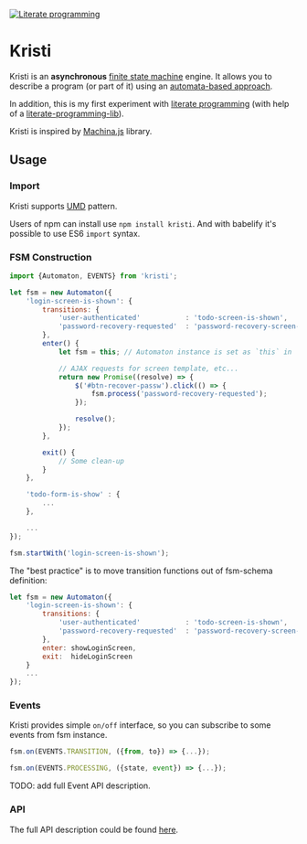[![Literate programming][literate-image]][literate-url]

# Kristi

Kristi is an **asynchronous** [finite state machine][fsm-url] engine. It allows you to describe a program (or part of it) using an [automata-based approach][automata-url].

In addition, this is my first experiment with [literate programming](https://en.wikipedia.org/wiki/Literate_programming) (with help of a [literate-programming-lib](https://github.com/jostylr/literate-programming-lib)).

Kristi is inspired by [Machina.js](https://github.com/ifandelse/machina.js) library.

## Usage

### Import

Kristi supports [UMD](https://github.com/umdjs/umd) pattern.

Users of npm can install use `npm install kristi`. And with babelify it's possible to use ES6 `import` syntax.

### FSM Construction

```javascript
import {Automaton, EVENTS} from 'kristi';

let fsm = new Automaton({
	'login-screen-is-shown': {
		transitions: {
			'user-authenticated'           : 'todo-screen-is-shown',
			'password-recovery-requested'  : 'password-recovery-screen-is-show',
		},
		enter() {
			let fsm = this; // Automaton instance is set as `this` in `enter` and `exit`;

			// AJAX requests for screen template, etc...
			return new Promise((resolve) => {
				$('#btn-recover-passw').click(() => {
					fsm.process('password-recovery-requested');
				});

				resolve();
			});
		},

		exit() {
			// Some clean-up
		}
	},

	'todo-form-is-show' : {
		...
	},

	...
});

fsm.startWith('login-screen-is-shown');
```

The "best practice" is to move transition functions out of fsm-schema definition:

```javascript
let fsm = new Automaton({
	'login-screen-is-shown': {
		transitions: {
			'user-authenticated'           : 'todo-screen-is-shown',
			'password-recovery-requested'  : 'password-recovery-screen-is-show',
		},
		enter: showLoginScreen,
		exit:  hideLoginScreen
	}
	...
});
```

### Events

Kristi provides simple `on/off` interface, so you can subscribe to some events from fsm instance.

```javascript
fsm.on(EVENTS.TRANSITION, ({from, to}) => {...});

fsm.on(EVENTS.PROCESSING, ({state, event}) => {...});
```

TODO: add full Event API description.


### API

The full API description could be found [here][api-url].

[literate-image]: https://img.shields.io/badge/literate%20programming--brightgreen.svg
[literate-url]: https://en.wikipedia.org/wiki/Literate_programming
[fsm-url]: https://en.wikipedia.org/wiki/Finite-state_machine
[automata-url]: https://en.wikipedia.org/wiki/Automata-based_programming
[api-url]: https://bitbucket.org/azaviruha/kristi/src/master/src/index.md?at=master&fileviewer=file-view-default#markdown-header-public-api-definition
